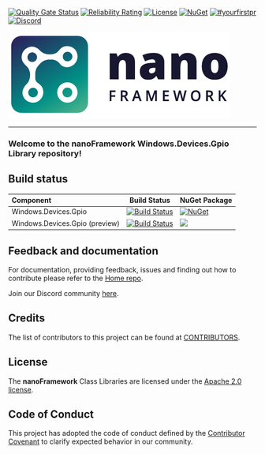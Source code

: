 [![Quality Gate Status](https://sonarcloud.io/api/project_badges/measure?project=nanoframework_lib-Windows.Devices.Gpio&metric=alert_status)](https://sonarcloud.io/dashboard?id=nanoframework_lib-Windows.Devices.Gpio) [![Reliability Rating](https://sonarcloud.io/api/project_badges/measure?project=nanoframework_lib-Windows.Devices.Gpio&metric=reliability_rating)](https://sonarcloud.io/dashboard?id=nanoframework_lib-Windows.Devices.Gpio) [![License](https://img.shields.io/badge/License-Apache%202.0-blue.svg)](https://github.com/nanoframework/Home/blob/master/LICENSE) [![NuGet](https://img.shields.io/nuget/dt/nanoFramework.Windows.Devices.Gpio.svg?label=NuGet&style=flat&logo=nuget)](https://www.nuget.org/packages/nanoFramework.Windows.Devices.Gpio/) [![#yourfirstpr](https://img.shields.io/badge/first--timers--only-friendly-blue.svg)](https://github.com/nanoframework/Home/blob/master/CONTRIBUTING.md) [![Discord](https://img.shields.io/discord/478725473862549535.svg?logo=discord&logoColor=white&label=Discord&color=7289DA)](https://discord.gg/gCyBu8T)

![nanoFramework logo](https://github.com/nanoframework/Home/blob/master/resources/logo/nanoFramework-repo-logo.png)

-----

### Welcome to the **nanoFramework** Windows.Devices.Gpio Library repository!

## Build status

| Component | Build Status | NuGet Package |
|:-|---|---|
| Windows.Devices.Gpio | [![Build Status](https://dev.azure.com/nanoframework/Windows.Devices.Gpio/_apis/build/status/nanoframework.lib-Windows.Devices.Gpio?branchName=develop)](https://dev.azure.com/nanoframework/Windows.Devices.Gpio/_build/latest?definitionId=16?branchName=master) | [![NuGet](https://img.shields.io/nuget/v/nanoFramework.Windows.Devices.Gpio.svg?label=NuGet&style=flat&logo=nuget)](https://www.nuget.org/packages/nanoFramework.Windows.Devices.Gpio/) |
| Windows.Devices.Gpio (preview) | [![Build Status](https://dev.azure.com/nanoframework/Windows.Devices.Gpio/_apis/build/status/nanoframework.lib-Windows.Devices.Gpio?branchName=develop)](https://dev.azure.com/nanoframework/Windows.Devices.Gpio/_build/latest?definitionId=16?branchName=develop) | [![](https://badgen.net/badge/NuGet/preview/D7B023?icon=https://simpleicons.now.sh/azuredevops/fff)](https://dev.azure.com/nanoframework/feed/_packaging?_a=package&feed=sandbox&package=nanoFramework.Windows.Devices.Gpio&protocolType=NuGet&view=overview) |

## Feedback and documentation

For documentation, providing feedback, issues and finding out how to contribute please refer to the [Home repo](https://github.com/nanoframework/Home).

Join our Discord community [here](https://discord.gg/gCyBu8T).

## Credits

The list of contributors to this project can be found at [CONTRIBUTORS](https://github.com/nanoframework/Home/blob/master/CONTRIBUTORS.md).

## License

The **nanoFramework** Class Libraries are licensed under the [Apache 2.0 license](http://www.apache.org/licenses/LICENSE-2.0).

## Code of Conduct

This project has adopted the code of conduct defined by the [Contributor Covenant](http://contributor-covenant.org/)
to clarify expected behavior in our community.
